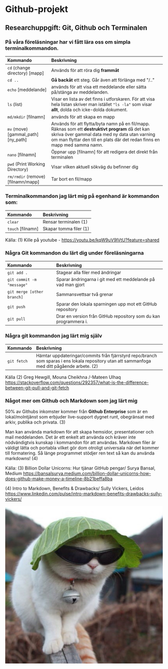 # Github-projekt
## Researchuppgift: Git, Github och Terminalen

### På våra föreläsningar har vi fått lära oss om simpla terminalkommandon.

| Kommando | Beskrivning |
| :--- | :--- |
|`cd` (change directory) [mapp] | Används för att röra dig __frammåt__ |
|`cd ..` | __Gå backåt__ ett steg. Går även att förlänga med "/.."|
|`echo` [meddelande] | används för att visa ett meddelande eller sätta på/stänga av meddelanden.|
|`ls` (list) | Visar en lista av det finns i utforskaren. För att visa hela listan skriver man istället `"ls -la"` som visar __allt__, dolda och icke-dolda dokument. |
|`md/mkdir` [filnamn] | används för att  skapa en mapp |
|`mv` (move) [gammal_path] [ny_path] | Används för att flytta/byta namn på en fil/mapp. Räknas som ett __destruktivt program__ då det kan skriva över gammal data med ny data utan varning om man flyttar den till en plats där det redan finns en mapp med samma namn.|
`nano` [filnamn] | Öppnar upp [filnamn] för att redigera det direkt från terminalen |
|`pwd` (Print Working Directory) | Visar vilken aktuell sökväg du befinner dig|
|`rm/rmdir` (remove) [filnamn/mapp] | Tar bort en fil/mapp|


### Terminalkommandon jag lärt mig på egenhand är kommandon som:
| Kommando | Beskrivning |
| :--- | :--- |
|`clear` | Rensar terminalen (1)|
|`touch` [filnamn] | Skapar tomma filer (1)|

Källa:
(1) Kille på youtube - https://youtu.be/kqW9uV9IVtU?feature=shared

### Några Git kommandon du lärt dig under föreläsningarna
| Kommando | Beskrivning |
| :--- | :--- |
|`git add .` | Stagear alla filer med ändringar |
|`git commit -m "message"` | Sparar ändringarna i git med ett meddelande på vad man gjort |
| `git merge [other branch]` | Sammansvettsar två grenar |
|`git push` | Sparar den lokala sparningen upp mot ett GitHub repository |
|`git pull` | Drar en version från GitHub repository som du kan programmera i. |

### Några git kommandon jag lärt mig själv

| Kommando | Beskrivning |
| :--- | :--- |
|`git fetch` | Hämtar uppdateringar/commits från fjärrstyrd repo/branch som sparas i ens lokala repository utan att sammanfoga med ditt pågående arbete. (2)|

Källa
(2) Greg Hewgill, Mouna Cheikhna /-Mateen Ulhaq
https://stackoverflow.com/questions/292357/what-is-the-difference-between-git-pull-and-git-fetch

### Något mer om Github och Markdown som jag lärt mig
50% av Githubs inkomster kommer från __Github Enterprise__ som är en lokal/molntjänst som erbjuder live-support dygnet runt, obegränsat med arkiv, publika och privata. (3)

Man kan använda markdown för att skapa hemsidor, presentationer och mail meddelanden. Det är ett enkelt att använda och kräver inte nödvändigtvis kunskap i kommandon för att användas. Markdown filer är väldigt lätta och portabla vilket gör dom otroligt universala när det kommer till formatering. Så länge programmet stödjer ren text så kan du använda markdowns! (4)

Källa:
(3) Billion Dollar Unicorns: Hur tjänar GitHub pengar/ Surya Bansal, Medium
https://bansalsurya.medium.com/billion-dollar-unicorns-how-does-github-make-money-a-timeline-8b21beffa8ba

(4) Intro to Markdown, Benefits & Drawbacks/ Sully Vickers, Leidos
https://www.linkedin.com/pulse/intro-markdown-benefits-drawbacks-sully-vickers/

![Picture of a cat with sunglasses and lettucehat](lBKYb.jpg)